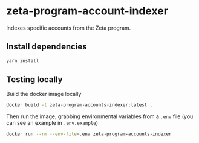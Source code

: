 # zeta-program-account-indexer

Indexes specific accounts from the Zeta program.

## Install dependencies

```sh
yarn install
```

## Testing locally

Build the docker image locally

```sh
docker build -t zeta-program-accounts-indexer:latest .
```

Then run the image, grabbing environmental variables from a `.env` file (you can see an example in `.env.example`)

```sh
docker run --rm --env-file=.env zeta-program-accounts-indexer
```
